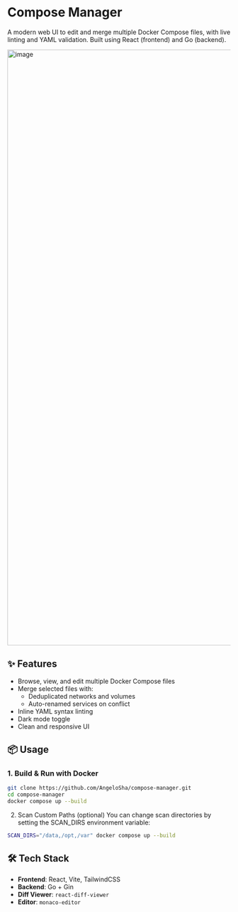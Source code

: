 # Compose Manager

A modern web UI to edit and merge multiple Docker Compose files, with live linting and YAML validation. Built using React (frontend) and Go (backend).

<img width="2557" height="1341" alt="image" src="https://github.com/user-attachments/assets/734cac83-67cd-4075-b08f-41cf9b8ec231" />




## ✨ Features

- Browse, view, and edit multiple Docker Compose files
- Merge selected files with:
  - Deduplicated networks and volumes
  - Auto-renamed services on conflict
- Inline YAML syntax linting
- Dark mode toggle
- Clean and responsive UI

## 📦 Usage

### 1. Build & Run with Docker

```bash
git clone https://github.com/AngeloSha/compose-manager.git
cd compose-manager
docker compose up --build
```


2. Scan Custom Paths (optional)
You can change scan directories by setting the SCAN_DIRS environment variable:
```bash
SCAN_DIRS="/data,/opt,/var" docker compose up --build
```


## 🛠 Tech Stack

- **Frontend**: React, Vite, TailwindCSS  
- **Backend**: Go + Gin  
- **Diff Viewer**: `react-diff-viewer`  
- **Editor**: `monaco-editor`
